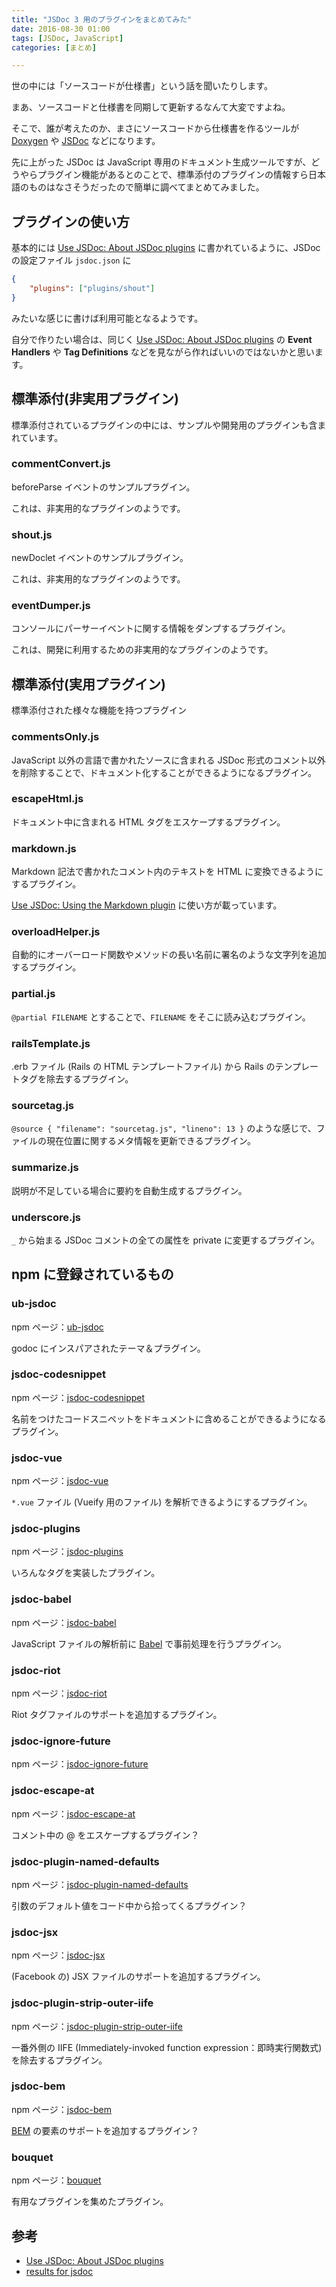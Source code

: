 ```yaml
---
title: "JSDoc 3 用のプラグインをまとめてみた"
date: 2016-08-30 01:00
tags: [JSDoc, JavaScript]
categories: [まとめ]

---
```


世の中には「ソースコードが仕様書」という話を聞いたりします。

まあ、ソースコードと仕様書を同期して更新するなんて大変ですよね。

そこで、誰が考えたのか、まさにソースコードから仕様書を作るツールが [Doxygen](http://www.stack.nl/~dimitri/doxygen/) や [JSDoc](http://usejsdoc.org/) などになります。

先に上がった JSDoc は JavaScript 専用のドキュメント生成ツールですが、どうやらプラグイン機能があるとのことで、標準添付のプラグインの情報すら日本語のものはなさそうだったので簡単に調べてまとめてみました。

## プラグインの使い方

基本的には [Use JSDoc: About JSDoc plugins](http://usejsdoc.org/about-plugins.html) に書かれているように、JSDoc の設定ファイル `jsdoc.json` に

```JSON
{
    "plugins": ["plugins/shout"]
}
```

みたいな感じに書けば利用可能となるようです。

自分で作りたい場合は、同じく  [Use JSDoc: About JSDoc plugins](http://usejsdoc.org/about-plugins.html) の **Event Handlers** や **Tag Definitions** などを見ながら作ればいいのではないかと思います。

## 標準添付(非実用プラグイン)

標準添付されているプラグインの中には、サンプルや開発用のプラグインも含まれています。

### commentConvert.js

beforeParse イベントのサンプルプラグイン。

これは、非実用的なプラグインのようです。

### shout.js

newDoclet イベントのサンプルプラグイン。

これは、非実用的なプラグインのようです。

### eventDumper.js

コンソールにパーサーイベントに関する情報をダンプするプラグイン。

これは、開発に利用するための非実用的なプラグインのようです。

## 標準添付(実用プラグイン)

標準添付された様々な機能を持つプラグイン

### commentsOnly.js

JavaScript 以外の言語で書かれたソースに含まれる JSDoc 形式のコメント以外を削除することで、ドキュメント化することができるようになるプラグイン。

### escapeHtml.js

ドキュメント中に含まれる HTML タグをエスケープするプラグイン。

### markdown.js

Markdown 記法で書かれたコメント内のテキストを HTML に変換できるようにするプラグイン。

[Use JSDoc: Using the Markdown plugin](http://usejsdoc.org/plugins-markdown.html) に使い方が載っています。

### overloadHelper.js

自動的にオーバーロード関数やメソッドの長い名前に署名のような文字列を追加するプラグイン。

### partial.js

`@partial FILENAME` とすることで、`FILENAME` をそこに読み込むプラグイン。

### railsTemplate.js

.erb ファイル (Rails の HTML テンプレートファイル) から Rails のテンプレートタグを除去するプラグイン。

### sourcetag.js

`@source { "filename": "sourcetag.js", "lineno": 13 }` のような感じで、ファイルの現在位置に関するメタ情報を更新できるプラグイン。

### summarize.js

説明が不足している場合に要約を自動生成するプラグイン。

### underscore.js

`_` から始まる JSDoc コメントの全ての属性を private に変更するプラグイン。

## npm に登録されているもの

### ub-jsdoc

npm ページ：[ub-jsdoc](https://www.npmjs.com/package/ub-jsdoc)

godoc にインスパアされたテーマ＆プラグイン。

### jsdoc-codesnippet

npm ページ：[jsdoc-codesnippet](https://www.npmjs.com/package/jsdoc-codesnippet)

名前をつけたコードスニペットをドキュメントに含めることができるようになるプラグイン。

### jsdoc-vue

npm ページ：[jsdoc-vue](https://www.npmjs.com/package/jsdoc-vue)

`*.vue` ファイル (Vueify 用のファイル) を解析できるようにするプラグイン。

### jsdoc-plugins

npm ページ：[jsdoc-plugins](https://www.npmjs.com/package/jsdoc-plugins)

いろんなタグを実装したプラグイン。

### jsdoc-babel

npm ページ：[jsdoc-babel](https://www.npmjs.com/package/jsdoc-babel)

JavaScript ファイルの解析前に [Babel](https://babeljs.io/) で事前処理を行うプラグイン。

### jsdoc-riot

npm ページ：[jsdoc-riot](https://www.npmjs.com/package/jsdoc-riot)

Riot タグファイルのサポートを追加するプラグイン。

### jsdoc-ignore-future

npm ページ：[jsdoc-ignore-future](https://www.npmjs.com/package/jsdoc-ignore-future)

### jsdoc-escape-at

npm ページ：[jsdoc-escape-at](https://www.npmjs.com/package/jsdoc-escape-at)

コメント中の @ をエスケープするプラグイン？

### jsdoc-plugin-named-defaults

npm ページ：[jsdoc-plugin-named-defaults](https://www.npmjs.com/package/jsdoc-plugin-named-defaults)

引数のデフォルト値をコード中から拾ってくるプラグイン？

### jsdoc-jsx

npm ページ：[jsdoc-jsx](https://www.npmjs.com/package/jsdoc-jsx)

(Facebook の) JSX ファイルのサポートを追加するプラグイン。

### jsdoc-plugin-strip-outer-iife

npm ページ：[jsdoc-plugin-strip-outer-iife](https://www.npmjs.com/package/jsdoc-plugin-strip-outer-iife)

一番外側の IIFE (Immediately-invoked function expression：即時実行関数式) を除去するプラグイン。

### jsdoc-bem

npm ページ：[jsdoc-bem](https://www.npmjs.com/package/jsdoc-bem)

[BEM](https://en.bem.info/methodology/js/) の要素のサポートを追加するプラグイン？

### bouquet

npm ページ：[bouquet](https://www.npmjs.com/package/bouquet)

有用なプラグインを集めたプラグイン。

## 参考

* [Use JSDoc: About JSDoc plugins](http://usejsdoc.org/about-plugins.html)
* [results for jsdoc](https://www.npmjs.com/search?q=jsdoc)
